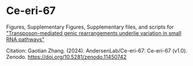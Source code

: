 # Ce-eri-67

Figures, Supplementary Figures, Supplementary files, and scripts for ["Transposon-mediated genic rearrangements underlie variation in small RNA pathways"](https://www.biorxiv.org/content/10.1101/2024.01.15.575659v1)

Citation:
Gaotian Zhang. (2024). AndersenLab/Ce-eri-67: Ce-eri-67 (v1.0). Zenodo. https://doi.org/10.5281/zenodo.11450742

